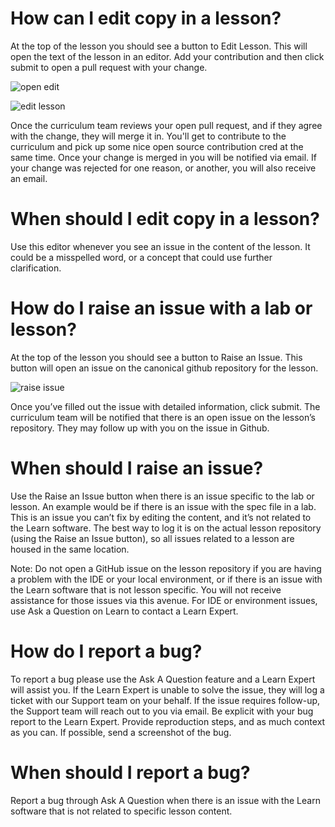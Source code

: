 # How can I edit copy in a lesson?

At the top of the lesson you should see a button to Edit Lesson. This will open the text of the lesson in an editor. Add your contribution and then click submit to open a pull request with your change.  

![open edit](https://s3.amazonaws.com/ironboard-learn/help-center/edit-button.png)

![edit lesson](https://s3.amazonaws.com/ironboard-learn/help-center/edit-lesson.png)

Once the curriculum team reviews your open pull request, and if they agree with the change, they will merge it in. You'll get to contribute to the curriculum and pick up some nice open source contribution cred at the same time. Once your change is merged in you will be notified via email. If your change was rejected for one reason, or another, you will also receive an email.

# When should I edit copy in a lesson?

Use this editor whenever you see an issue in the content of the lesson. It could be a misspelled word, or a concept that could use further clarification.

# How do I raise an issue with a lab or lesson?

At the top of the lesson you should see a button to Raise an Issue. This button will open an issue on the canonical github repository for the lesson. 

![raise issue](https://s3.amazonaws.com/ironboard-learn/help-center/raise-issue.png)

Once you’ve filled out the issue with detailed information, click submit. The curriculum team will be notified that there is an open issue on the lesson’s repository. They may follow up with you on the issue in Github. 

# When should I raise an issue?

Use the Raise an Issue button when there is an issue specific to the lab or lesson. An example would be if there is an issue with the spec file in a lab. This is an issue you can’t fix by editing the content, and it’s not related to the Learn software. The best way to log it is on the actual lesson repository (using the Raise an Issue button), so all issues related to a lesson are housed in the same location. 

Note: Do not open a GitHub issue on the lesson repository if you are having a problem with the IDE or your local environment, or if there is an issue with the Learn software that is not lesson specific. You will not receive assistance for those issues via this avenue. For IDE or environment issues, use Ask a Question on Learn to contact a Learn Expert.


# How do I report a bug?

To report a bug please use the Ask A Question feature and a Learn Expert will assist you. If the Learn Expert is unable to solve the issue, they will log a ticket with our Support team on your behalf. If the issue requires follow-up, the Support team will reach out to you via email. Be explicit with your bug report to the Learn Expert. Provide reproduction steps, and as much context as you can. If possible, send a screenshot of the bug. 

# When should I report a bug?

Report a bug through Ask A Question when there is an issue with the Learn software that is not related to specific lesson content.

